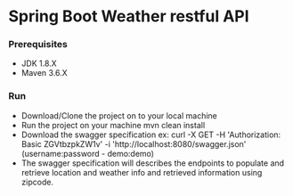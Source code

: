 # Spring Boot Weather restful API

### Prerequisites
  * JDK 1.8.X
  * Maven 3.6.X
### Run 
  * Download/Clone the project on to your local machine
  * Run the project on your machine
    mvn clean install
  * Download the swagger specification
    ex: curl -X GET -H 'Authorization: Basic ZGVtbzpkZW1v' -i 'http://localhost:8080/swagger.json' (username:password - demo:demo)
  * The swagger specification will describes the endpoints to populate and retrieve location and weather info and retrieved information using zipcode.

